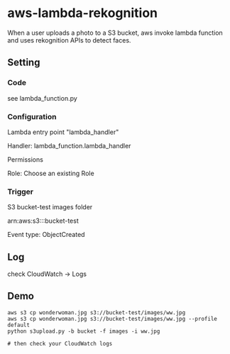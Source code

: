 # aws-lambda-rekognition
When a user uploads a photo to a S3 bucket, aws invoke lambda function and uses rekognition APIs to detect faces.

## Setting
### Code
see lambda_function.py

### Configuration
Lambda entry point "lambda_handler"

Handler: lambda_function.lambda_handler

Permissions

Role: Choose an existing Role

### Trigger
S3 bucket-test images folder

arn:aws:s3:::bucket-test

Event type: ObjectCreated

## Log
check CloudWatch -> Logs

## Demo
```shell
aws s3 cp wonderwoman.jpg s3://bucket-test/images/ww.jpg
aws s3 cp wonderwoman.jpg s3://bucket-test/images/ww.jpg --profile default
python s3upload.py -b bucket -f images -i ww.jpg

# then check your CloudWatch logs
```
